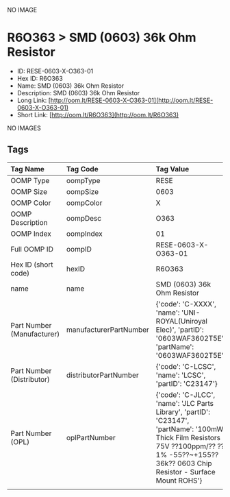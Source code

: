 


  
NO IMAGE  
# R6O363 > SMD (0603) 36k Ohm Resistor

- ID: RESE-0603-X-O363-01
- Hex ID: R6O363
- Name: SMD (0603) 36k Ohm Resistor
- Description: SMD (0603) 36k Ohm Resistor
- Long Link: [http://oom.lt/RESE-0603-X-O363-01](http://oom.lt/RESE-0603-X-O363-01)
- Short Link: [http://oom.lt/R6O363](http://oom.lt/R6O363)
  
NO IMAGES  
## Tags
  

|Tag Name|Tag Code|Tag Value|
| :--- | :--- | :--- |
|OOMP Type|oompType|RESE|
|OOMP Size|oompSize|0603|
|OOMP Color|oompColor|X|
|OOMP Description|oompDesc|O363|
|OOMP Index|oompIndex|01|
|Full OOMP ID|oompID|RESE-0603-X-O363-01|
|Hex ID (short code)|hexID|R6O363|
|name|name|SMD (0603) 36k Ohm Resistor|
|Part Number (Manufacturer)|manufacturerPartNumber|{'code': 'C-XXXX', 'name': 'UNI-ROYAL(Uniroyal Elec)', 'partID': '0603WAF3602T5E', 'partName': '0603WAF3602T5E'}|
|Part Number (Distributor)|distributorPartNumber|{'code': 'C-LCSC', 'name': 'LCSC', 'partID': 'C23147'}|
|Part Number (OPL)|oplPartNumber|{'code': 'C-JLCC', 'name': 'JLC Parts Library', 'partID': 'C23147', 'partName': '100mW Thick Film Resistors 75V ??100ppm/?? ??1% -55??~+155?? 36k?? 0603  Chip Resistor - Surface Mount ROHS'}|
||||
